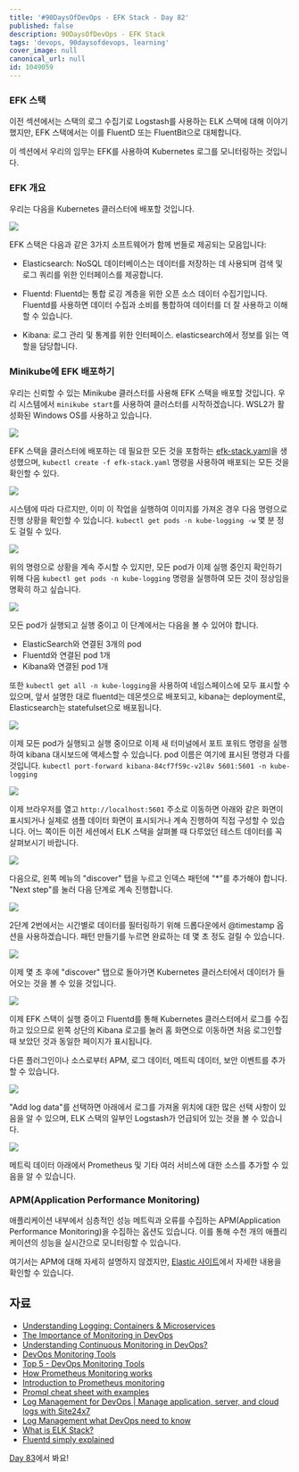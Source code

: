 ```yaml
---
title: '#90DaysOfDevOps - EFK Stack - Day 82'
published: false
description: 90DaysOfDevOps - EFK Stack
tags: 'devops, 90daysofdevops, learning'
cover_image: null
canonical_url: null
id: 1049059
---
```


### EFK 스택

이전 섹션에서는 스택의 로그 수집기로 Logstash를 사용하는 ELK 스택에 대해 이야기했지만, EFK 스택에서는 이를 FluentD 또는 FluentBit으로 대체합니다.

이 섹션에서 우리의 임무는 EFK를 사용하여 Kubernetes 로그를 모니터링하는 것입니다.

### EFK 개요

우리는 다음을 Kubernetes 클러스터에 배포할 것입니다.

![](/2022/Days/Images/Day82_Monitoring1.png)

EFK 스택은 다음과 같은 3가지 소프트웨어가 함께 번들로 제공되는 모음입니다:

- Elasticsearch: NoSQL 데이터베이스는 데이터를 저장하는 데 사용되며 검색 및 로그 쿼리를 위한 인터페이스를 제공합니다.

- Fluentd: Fluentd는 통합 로깅 계층을 위한 오픈 소스 데이터 수집기입니다. Fluentd를 사용하면 데이터 수집과 소비를 통합하여 데이터를 더 잘 사용하고 이해할 수 있습니다.

- Kibana: 로그 관리 및 통계를 위한 인터페이스. elasticsearch에서 정보를 읽는 역할을 담당합니다.

### Minikube에 EFK 배포하기

우리는 신뢰할 수 있는 Minikube 클러스터를 사용해 EFK 스택을 배포할 것입니다. 우리 시스템에서 `minikube start`를 사용하여 클러스터를 시작하겠습니다. WSL2가 활성화된 Windows OS를 사용하고 있습니다.

![](/2022/Days/Images/Day82_Monitoring2.png)

EFK 스택을 클러스터에 배포하는 데 필요한 모든 것을 포함하는 [efk-stack.yaml](/2022/Days/Monitoring/EFK%20Stack/efk-stack.yaml)을 생성했으며, `kubectl create -f efk-stack.yaml` 명령을 사용하여 배포되는 모든 것을 확인할 수 있다.

![](/2022/Days/Images/Day82_Monitoring3.png)

시스템에 따라 다르지만, 이미 이 작업을 실행하여 이미지를 가져온 경우 다음 명령으로 진행 상황을 확인할 수 있습니다. `kubectl get pods -n kube-logging -w` 몇 분 정도 걸릴 수 있다.

![](/2022/Days/Images/Day82_Monitoring4.png)

위의 명령으로 상황을 계속 주시할 수 있지만, 모든 pod가 이제 실행 중인지 확인하기 위해 다음 `kubectl get pods -n kube-logging` 명령을 실행하여 모든 것이 정상임을 명확히 하고 싶습니다.

![](/2022/Days/Images/Day82_Monitoring5.png)

모든 pod가 실행되고 실행 중이고 이 단계에서는 다음을 볼 수 있어야 합니다.

- ElasticSearch와 연결된 3개의 pod
- Fluentd와 연결된 pod 1개
- Kibana와 연결된 pod 1개

또한 `kubectl get all -n kube-logging`을 사용하여 네임스페이스에 모두 표시할 수 있으며, 앞서 설명한 대로 fluentd는 데몬셋으로 배포되고, kibana는 deployment로, Elasticsearch는 statefulset으로 배포됩니다.

![](/2022/Days/Images/Day82_Monitoring6.png)

이제 모든 pod가 실행되고 실행 중이므로 이제 새 터미널에서 포트 포워드 명령을 실행하여 kibana 대시보드에 액세스할 수 있습니다. pod 이름은 여기에 표시된 명령과 다를 것입니다. `kubectl port-forward kibana-84cf7f59c-v2l8v 5601:5601 -n kube-logging`

![](/2022/Days/Images/Day82_Monitoring7.png)

이제 브라우저를 열고 `http://localhost:5601` 주소로 이동하면 아래와 같은 화면이 표시되거나 실제로 샘플 데이터 화면이 표시되거나 계속 진행하여 직접 구성할 수 있습니다. 어느 쪽이든 이전 세션에서 ELK 스택을 살펴볼 때 다루었던 테스트 데이터를 꼭 살펴보시기 바랍니다.

![](/2022/Days/Images/Day82_Monitoring8.png)

다음으로, 왼쪽 메뉴의 "discover" 탭을 누르고 인덱스 패턴에 "\*"를 추가해야 합니다. "Next step"를 눌러 다음 단계로 계속 진행합니다.

![](/2022/Days/Images/Day82_Monitoring9.png)

2단계 2번에서는 시간별로 데이터를 필터링하기 위해 드롭다운에서 @timestamp 옵션을 사용하겠습니다. 패턴 만들기를 누르면 완료하는 데 몇 초 정도 걸릴 수 있습니다.

![](/2022/Days/Images/Day82_Monitoring10.png)

이제 몇 초 후에 "discover" 탭으로 돌아가면 Kubernetes 클러스터에서 데이터가 들어오는 것을 볼 수 있을 것입니다.

![](/2022/Days/Images/Day82_Monitoring11.png)

이제 EFK 스택이 실행 중이고 Fluentd를 통해 Kubernetes 클러스터에서 로그를 수집하고 있으므로 왼쪽 상단의 Kibana 로고를 눌러 홈 화면으로 이동하면 처음 로그인할 때 보았던 것과 동일한 페이지가 표시됩니다.

다른 플러그인이나 소스로부터 APM, 로그 데이터, 메트릭 데이터, 보안 이벤트를 추가할 수 있습니다.

![](/2022/Days/Images/Day82_Monitoring12.png)

"Add log data"를 선택하면 아래에서 로그를 가져올 위치에 대한 많은 선택 사항이 있음을 알 수 있으며, ELK 스택의 일부인 Logstash가 언급되어 있는 것을 볼 수 있습니다.

![](/2022/Days/Images/Day82_Monitoring13.png)

메트릭 데이터 아래에서 Prometheus 및 기타 여러 서비스에 대한 소스를 추가할 수 있음을 알 수 있습니다.

### APM(Application Performance Monitoring)

애플리케이션 내부에서 심층적인 성능 메트릭과 오류를 수집하는 APM(Application Performance Monitoring)을 수집하는 옵션도 있습니다. 이를 통해 수천 개의 애플리케이션의 성능을 실시간으로 모니터링할 수 있습니다.

여기서는 APM에 대해 자세히 설명하지 않겠지만, [Elastic 사이트](https://www.elastic.co/observability/application-performance-monitoring)에서 자세한 내용을 확인할 수 있습니다.

## 자료

- [Understanding Logging: Containers & Microservices](https://www.youtube.com/watch?v=MMVdkzeQ848)
- [The Importance of Monitoring in DevOps](https://www.devopsonline.co.uk/the-importance-of-monitoring-in-devops/)
- [Understanding Continuous Monitoring in DevOps?](https://medium.com/devopscurry/understanding-continuous-monitoring-in-devops-f6695b004e3b)
- [DevOps Monitoring Tools](https://www.youtube.com/watch?v=Zu53QQuYqJ0)
- [Top 5 - DevOps Monitoring Tools](https://www.youtube.com/watch?v=4t71iv_9t_4)
- [How Prometheus Monitoring works](https://www.youtube.com/watch?v=h4Sl21AKiDg)
- [Introduction to Prometheus monitoring](https://www.youtube.com/watch?v=5o37CGlNLr8)
- [Promql cheat sheet with examples](https://www.containiq.com/post/promql-cheat-sheet-with-examples)
- [Log Management for DevOps | Manage application, server, and cloud logs with Site24x7](https://www.youtube.com/watch?v=J0csO_Shsj0)
- [Log Management what DevOps need to know](https://devops.com/log-management-what-devops-teams-need-to-know/)
- [What is ELK Stack?](https://www.youtube.com/watch?v=4X0WLg05ASw)
- [Fluentd simply explained](https://www.youtube.com/watch?v=5ofsNyHZwWE&t=14s)

[Day 83](day83.md)에서 봐요!
